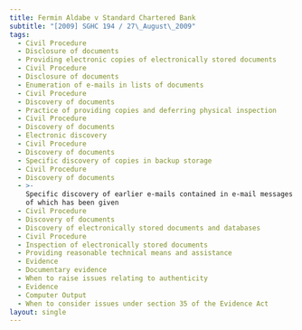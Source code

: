 ```yaml
---
title: Fermin Aldabe v Standard Chartered Bank
subtitle: "[2009] SGHC 194 / 27\_August\_2009"
tags:
  - Civil Procedure
  - Disclosure of documents
  - Providing electronic copies of electronically stored documents
  - Civil Procedure
  - Disclosure of documents
  - Enumeration of e-mails in lists of documents
  - Civil Procedure
  - Discovery of documents
  - Practice of providing copies and deferring physical inspection
  - Civil Procedure
  - Discovery of documents
  - Electronic discovery
  - Civil Procedure
  - Discovery of documents
  - Specific discovery of copies in backup storage
  - Civil Procedure
  - Discovery of documents
  - >-
    Specific discovery of earlier e-mails contained in e-mail messages discovery
    of which has been given
  - Civil Procedure
  - Discovery of documents
  - Discovery of electronically stored documents and databases
  - Civil Procedure
  - Inspection of electronically stored documents
  - Providing reasonable technical means and assistance
  - Evidence
  - Documentary evidence
  - When to raise issues relating to authenticity
  - Evidence
  - Computer Output
  - When to consider issues under section 35 of the Evidence Act
layout: single
---
```


